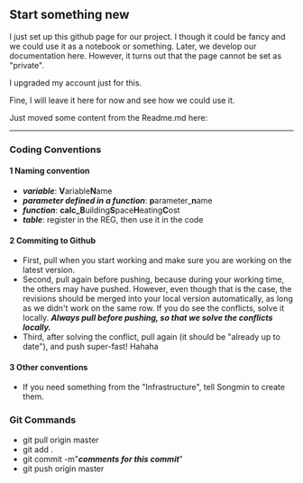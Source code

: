 ## Start something new

I just set up this github page for our project. I though it could be fancy and we could use it as a notebook or something. Later, we develop our documentation here. However, it turns out that the page cannot be set as "private". 

I upgraded my account just for this.

Fine, I will leave it here for now and see how we could use it.



Just moved some content from the Readme.md here:

---

### Coding Conventions

#### 1 Naming convention

- ***variable***: **V**ariable**N**ame
- ***parameter defined in a function***: **p**arameter_**n**ame
- ***function***: **calc_B**uilding**S**pace**H**eating**C**ost
- ***table***: register in the REG, then use it in the code

#### 2 Commiting to Github

- First, pull when you start working and make sure you are working on the latest version.
- Second, pull again before pushing, because during your working time, the others may have pushed. However, even though that is the case, the revisions should be merged into your local version automatically, as long as we didn't work on the same row. If you do see the conflicts, solve it locally. ***Always pull before pushing, so that we solve the conflicts locally.***
- Third, after solving the conflict, pull again (it should be "already up to date"), and push super-fast! Hahaha

#### 3 Other conventions

- If you need something from the "Infrastructure", tell Songmin to create them.

### Git Commands

- git pull origin master
- git add .
- git commit -m"***comments for this commit***"
- git push origin master